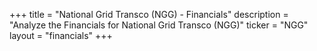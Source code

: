 +++
title = "National Grid Transco (NGG) - Financials"
description = "Analyze the Financials for National Grid Transco (NGG)"
ticker = "NGG"
layout = "financials"
+++

